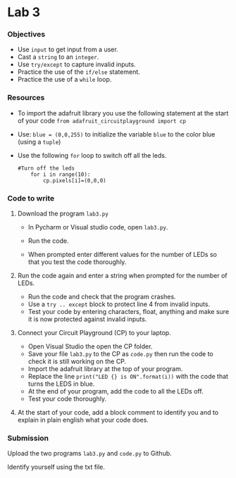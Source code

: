 # Lab 3

### Objectives

- Use `input` to get input from a user.
- Cast a `string` to an `integer`.
- Use `try/except` to capture invalid inputs.
- Practice the use of the `if/else` statement.
- Practice the use of a `while` loop.

### Resources

- To import the adafruit library you use the following statement at the start of your code
  `from adafruit_circuitplayground import cp`
  
- Use:
  `blue = (0,0,255)`
  to initialize the variable `blue` to the color blue (using a `tuple`)
  
- Use the following `for` loop to switch off all the leds.

  ```
  #Turn off the leds
      for i in range(10):
          cp.pixels[i]=(0,0,0)
  ```

  

### Code to write 

1. Download the program `lab3.py`

   - In Pycharm or Visual studio code, open `lab3.py`.

   - Run the code.

   - When prompted enter different values for the number of LEDs so that you test the code thoroughly.

2. Run the code again and enter a string when prompted for the number of LEDs.
   - Run the code and check that the program crashes.
   - Use a `try .. except` block to protect line 4 from invalid inputs.
   - Test your code by entering characters, float, anything and make sure it is now protected against invalid inputs.
3. Connect your Circuit Playground (CP) to your laptop.
   - Open Visual Studio the open the CP folder.
   - Save your file `lab3.py` to the CP as `code.py` then run the code to check it is still working on the CP.
   - Import the adafruit library at the top of your program.
   - Replace the line `print("LED {} is ON".format(i))` with the code that turns the LEDS in blue.
   - At the end of your program, add the code to  all the LEDs off.
   - Test your code thoroughly.
4. At the start of your code, add a block comment to identify you and to explain in plain english what your code does.

### Submission

Upload the two programs `lab3.py` and `code.py` to Github. 

Identify yourself using the txt file.
